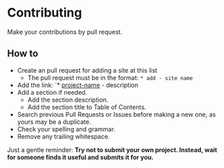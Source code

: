 # Contributing

Make your contributions by pull request.

## How to
* Create an pull request for adding a site at this list
  * The pull request must be in the format: `* add - site name`
* Add the link: `* [project-name](http://example.com/) - description
* Add a section if needed.
    * Add the section description.
    * Add the section title to Table of Contents.
* Search previous Pull Requests or Issues before making a new one, as yours may be a duplicate.
* Check your spelling and grammar.
* Remove any trailing whitespace.

Just a gentle reminder: **Try not to submit your own project. Instead, wait for someone finds it useful and submits it for you.**
